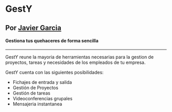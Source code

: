# GestY
## Por [Javier Garcia](https://www.github.com/glyaxz)

#### Gestiona tus quehaceres de forma sencilla

***

GestY reune la mayoria de herramientas necesarias para la gestion de proyectos, tareas y necesidades de los empleados de tu empresa. 

GestY cuenta con las siguientes posibilidades:
* Fichajes de entrada y salida
* Gestión de Proyectos
* Gestión de tareas
* Videoconferencias grupales
* Mensajeria instantanea 

